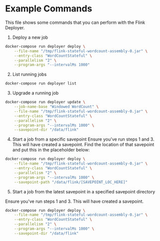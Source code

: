 # Example Commands

This file shows some commands that you can perform with the Flink Deployer.

1. Deploy a new job

```bash
docker-compose run deployer deploy \
    --file-name "/tmp/flink-stateful-wordcount-assembly-0.jar" \
    --entry-class "WordCountStateful" \
    --parallelism "2" \
    --program-args "--intervalMs 1000"
```

2. List running jobs

```bash
docker-compose run deployer list
```

3. Upgrade a running job

```bash
docker-compose run deployer update \
    --job-name-base "Windowed WordCount" \
    --file-name "/tmp/flink-stateful-wordcount-assembly-0.jar" \
    --entry-class "WordCountStateful" \
    --parallelism "2" \
    --program-args "--intervalMs 1000" \
    --savepoint-dir "/data/flink"
```

4. Start a job from a specific savepoint
Ensure you've run steps 1 and 3. This will have created a savepoint. Find the location of that savepoint and put this in the placeholder below:

```bash
docker-compose run deployer deploy \
    --file-name "/tmp/flink-stateful-wordcount-assembly-0.jar" \
    --entry-class "WordCountStateful" \
    --parallelism "2" \
    --program-args "--intervalMs 1000" \
    --savepoint-path "/data/flink/[SAVEPOINT_LOC_HERE]"
```

5. Start a job from the latest savepoint in a specified savepoint directory

Ensure you've run steps 1 and 3. This will have created a savepoint.

```bash
docker-compose run deployer deploy \
    --file-name "/tmp/flink-stateful-wordcount-assembly-0.jar" \
    --entry-class "WordCountStateful" \
    --parallelism "2" \
    --program-args "--intervalMs 1000" \
    --savepoint-dir "/data/flink"
```